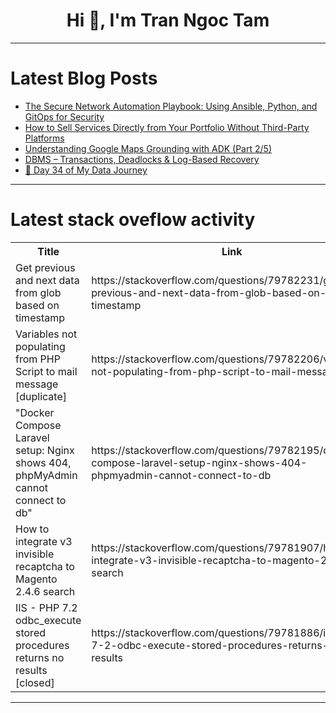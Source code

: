 <h1 align="center">Hi 👋, I'm Tran Ngoc Tam</h1>

---

# Latest Blog Posts 
<!-- BLOG-POST-LIST:START -->
- [The Secure Network Automation Playbook: Using Ansible, Python, and GitOps for Security](https://dev.to/gagreatprogrammer/the-secure-network-automation-playbook-using-ansible-python-and-gitops-for-security-457j)
- [How to Sell Services Directly from Your Portfolio Without Third-Party Platforms](https://dev.to/imtaslim/how-to-sell-services-directly-from-your-portfolio-without-third-party-platforms-4mnf)
- [Understanding Google Maps Grounding with ADK &lpar;Part 2/5&rpar;](https://dev.to/greyisheepai/understanding-google-maps-grounding-with-adk-part-25-476)
- [DBMS – Transactions, Deadlocks &amp; Log-Based Recovery](https://dev.to/sugesh_appu_54958a343aaf5/dbms-transactions-deadlocks-log-based-recovery-3c4j)
- [🚀 Day 34 of My Data Journey](https://dev.to/_adii3107/day-34-of-my-data-journey-55a0)
<!-- BLOG-POST-LIST:END -->

---

# Latest stack oveflow activity
<table>
  <tr><th>Title</th><th>Link</th></tr>
  <!-- STACKOVERFLOW:START --><tr><td>Get previous and next data from glob based on timestamp</td><td>https://stackoverflow.com/questions/79782231/get-previous-and-next-data-from-glob-based-on-timestamp</td></tr><tr><td>Variables not populating from PHP Script to mail message [duplicate]</td><td>https://stackoverflow.com/questions/79782206/variables-not-populating-from-php-script-to-mail-message</td></tr><tr><td>&quot;Docker Compose Laravel setup: Nginx shows 404, phpMyAdmin cannot connect to db&quot;</td><td>https://stackoverflow.com/questions/79782195/docker-compose-laravel-setup-nginx-shows-404-phpmyadmin-cannot-connect-to-db</td></tr><tr><td>How to integrate v3 invisible recaptcha to Magento 2.4.6 search</td><td>https://stackoverflow.com/questions/79781907/how-to-integrate-v3-invisible-recaptcha-to-magento-2-4-6-search</td></tr><tr><td>IIS - PHP 7.2 odbc_execute stored procedures returns no results [closed]</td><td>https://stackoverflow.com/questions/79781886/iis-php-7-2-odbc-execute-stored-procedures-returns-no-results</td></tr><!-- STACKOVERFLOW:END -->
</table>

---


